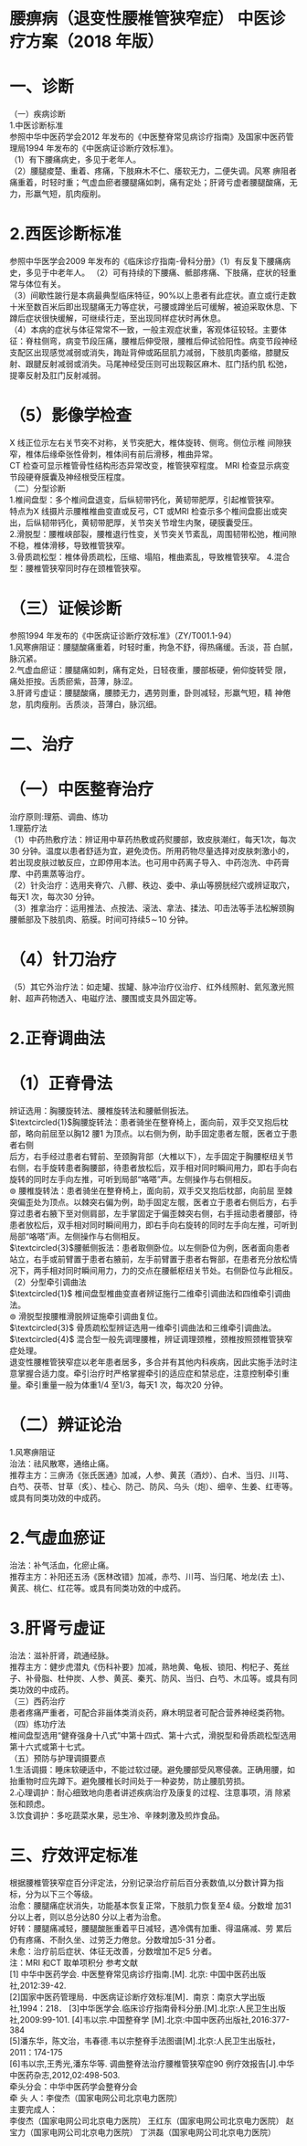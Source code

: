 # 腰痹病（退变性腰椎管狭窄症） 中医诊疗方案（2018 年版）  
# 一、诊断  
（一）疾病诊断  
1.中医诊断标准  
参照中华中医药学会2012 年发布的《中医整脊常见病诊疗指南》及国家中医药管理局1994 年发布的《中医病证诊断疗效标准》。  
（1）有下腰痛病史，多见于老年人。  
（2）腰腿痠楚、重着、疼痛，下肢麻木不仁、痿软无力，二便失调。风寒 痹阻者痛重着，时轻时重；气虚血瘀者腰腿痛如刺，痛有定处；肝肾亏虚者腰腿酸痛，无力，形羸气短，肌肉瘦削。  
# 2.西医诊断标准  
参照中华医学会2009 年发布的《临床诊疗指南-骨科分册》（1）有反复下腰痛病史，多见于中老年人。 （2）可有持续的下腰痛、骶部疼痛、下肢痛，症状的轻重常与体位有关。  
（3）间歇性跛行是本病最典型临床特征，$90\%$以上患者有此症状。直立或行走数十米至数百米后即出现腿痛无力等症状，弓腰或蹲坐后可缓解，被迫采取休息、下蹲后症状很快缓解，可继续行走，至出现同样症状时再休息。  
（4）本病的症状与体征常常不一致，一般主观症状重，客观体征较轻。主要体征：脊柱侧弯，病变节段压痛，腰椎后伸受限，腰椎后伸试验阳性。病变节段神经支配区出现感觉减弱或消失，踇趾背伸或跖屈肌力减弱，下肢肌肉萎缩，膝腱反射、跟腱反射减弱或消失。马尾神经受压则可出现鞍区麻木、肛门括约肌 松弛，提睾反射及肛门反射减弱。  
# （5）影像学检查  
X 线正位示左右关节突不对称，关节突肥大，椎体旋转、侧弯。侧位示椎 间隙狭窄，椎体后缘牵张性骨刺，椎体间有前后滑移，椎曲异常。  
CT 检查可显示椎管骨性结构形态异常改变，椎管狭窄程度。   MRI 检查显示病变节段硬脊膜囊及神经根受压程度。  
（二）分型诊断  
1.椎间盘型：多个椎间盘退变，后纵韧带钙化，黄韧带肥厚，引起椎管狭窄。  
特点为X 线摄片示腰椎椎曲变直或反弓，CT 或MRI 检查示多个椎间盘膨出或突 出，后纵韧带钙化，黄韧带肥厚，关节突关节增生内聚，硬膜囊受压。  
2.滑脱型：腰椎峡部裂，腰椎退行性变，关节突关节紊乱，周围韧带松弛，椎间隙不稳，椎体滑移，导致椎管狭窄。  
3.骨质疏松型：椎体骨质疏松，压缩、塌陷，椎曲紊乱，导致椎管狭窄。  4.混合型：腰椎管狭窄同时存在颈椎管狭窄。  
# （三）证候诊断  
参照1994 年发布的《中医病证诊断疗效标准》（ZY/T001.1-94）  
1.风寒痹阻证：腰腿酸痛重着，时轻时重，拘急不舒，得热痛缓。舌淡，苔 白腻，脉沉紧。  
2.气虚血瘀证：腰腿痛如刺，痛有定处，日轻夜重，腰部板硬，俯仰旋转受 限，痛处拒按。舌质瘀紫，苔薄，脉涩。  
3.肝肾亏虚证：腰腿酸痛，腰膝无力，遇劳则重，卧则减轻，形羸气短，精 神倦怠，肌肉瘦削。舌质淡，苔薄白，脉沉细。  
# 二、治疗  
# （一）中医整脊治疗  
治疗原则:理筋、调曲、练功  
1.理筋疗法  
（1）中药热敷疗法：辨证用中草药热敷或药熨腰部，致皮肤潮红，每天1次，每次30 分钟。温度以患者舒适为宜，避免烫伤。所用药物尽量选择对皮肤刺激小的，若出现皮肤过敏反应，立即停用本法。也可用中药离子导入、中药泡洗、中药膏摩、中药熏蒸等治疗。  
（2）针灸治疗：选用夹脊穴、八髎、秩边、委中、承山等膀胱经穴或辨证取穴，每天1 次，每次30 分钟。  
（3）推拿治疗：运用推法、点按法、滚法、拿法、揉法、叩击法等手法松解颈胸腰骶部及下肢肌肉、筋膜。时间可持续$5\!\sim\!10$ 分钟。  
# （4）针刀治疗  
（5）其它外治疗法：如走罐、拔罐、脉冲治疗仪治疗、红外线照射、氦氖激光照射、超声药物透入、电磁疗法、腰围或支具外固定等。  
# 2.正脊调曲法  
# （1）正脊骨法  
辨证选用：胸腰旋转法、腰椎旋转法和腰骶侧扳法。  
$\textcircled{1}$胸腰旋转法：患者骑坐在整脊椅上，面向前，双手交叉抱后枕部，略向前屈至以胸12 腰1 为顶点。以右侧为例，助手固定患者左髋，医者立于患者右侧  
后方，右手经过患者右臂前、至颈胸背部（大椎以下），左手固定于胸腰枢纽关节右侧，右手旋转患者胸腰部，待患者放松后，双手相对同时瞬间用力，即右手向右旋转的同时左手向左推，可听到局部“咯嗒”声。左侧操作与右侧相反。  
$\circledcirc$ 腰椎旋转法：患者骑坐在整脊椅上，面向前，双手交叉抱后枕部，向前屈 至棘突偏歪处为顶点。以棘突右偏为例，助手固定左髋，医者立于患者右侧后方，右手穿过患者右腋下至对侧肩部，左手掌固定于偏歪棘突右侧，右手摇动患者腰部，待患者放松后，双手相对同时瞬间用力，即右手向右旋转的同时左手向左推，可听到局部“咯嗒”声。左侧操作与右侧相反。  
$\textcircled{3}$腰骶侧扳法：患者取侧卧位。以左侧卧位为例，医者面向患者站立，右手或前臂置于患者右腋前，左手前臂置于患者右臀部，在患者充分放松情况下，两手相对同时瞬间用力，力的交点在腰骶枢纽关节处。右侧卧位与此相反。  
（2）分型牵引调曲法  
$\textcircled{1}$ 椎间盘型椎曲变直者辨证施行二维牵引调曲法和四维牵引调曲法。  
$\circledcirc$ 滑脱型按腰椎滑脱辨证施牵引调曲复位。  
$\textcircled{3}$ 骨质疏松型辨证选用一维牵引调曲法和三维牵引调曲法。  
$\textcircled{4}$ 混合型一般先调理腰椎，辨证调理颈椎，颈椎按照颈椎管狭窄症处理。  
退变性腰椎管狭窄症以老年患者居多，多合并有其他内科疾病，因此实施手法时注意掌握合适力度。牵引治疗时严格掌握牵引的适应症和禁忌症，注意控制牵引重量。牵引重量一般为体重1/4 至1/3，每天1 次，每次20 分钟。  
# （二）辨证论治  
1.风寒痹阻证  
治法：祛风散寒，通络止痛。  
推荐主方：三痹汤《张氏医通》加减，人参、黄芪（酒炒）、白术、当归、川芎、白芍、茯苓、甘草（炙）、桂心、防己、防风、乌头（炮）、细辛、生姜、红枣等。或具有同类功效的中成药。  
# 2.气虚血瘀证  
治法：补气活血，化瘀止痛。  
推荐主方：补阳还五汤《医林改错》加减，赤芍、川芎、当归尾、地龙(去 土)、黄芪、桃仁、红花等。或具有同类功效的中成药。  
#     3.肝肾亏虚证  
治法：滋补肝肾，疏通经脉。  
推荐主方：健步虎潜丸《伤科补要》加减，熟地黄、龟板、锁阳、枸杞子、菟丝子、补骨脂、杜仲炭、人参、黄芪、秦艽、防风、当归、白芍、木瓜等。或具有同类功效的中成药。  
（三）西药治疗  
患者疼痛严重者，可配合非甾体类消炎药，麻木明显者可配合营养神经类药物。  
（四）练功疗法  
椎间盘型选用“健脊强身十八式”中第十四式、第十六式，滑脱型和骨质疏松型选用第十六式或第十七式。  
（五）预防与护理调摄要点  
1.生活调摄：睡床软硬适中，不能过软过硬。避免腰部受风寒侵袭。正确用腰，如抬重物时应先蹲下。避免腰椎长时间处于一种姿势，防止腰肌劳损。  
2.心理调护：耐心细致地向患者讲述疾病治疗及康复的过程、注意事项，消 除紧张和顾虑。  
3.饮食调护：多吃蔬菜水果，忌生冷、辛辣刺激及煎炸食品。  
# 三、疗效评定标准  
根据腰椎管狭窄症百分评定法，分别记录治疗前后百分表数值,以分数计算为指标，分为以下三个等级。  
治愈：腰腿痛症状消失，功能基本恢复正常，下肢肌力恢复至4 级。分数增 加31 分以上者，则以总分达80 分以上者为治愈。  
好转：腰腿痛减轻，腰腿酸胀重着平日减轻，遇冷偶有加重、得温痛减、劳 累后仍有疼痛、不耐久坐、过劳乏力倦怠。分数增加5-31 分者。  
未愈：治疗前后症状、体征无改善，分数增加不足5 分者。  
注：MRI 和CT 取单项积分 
参考文献  
[1] 中华中医药学会. 中医整脊常见病诊疗指南.[M]. 北京: 中国中医药出版社,2012:39-42.  
[2]国家中医药管理局．中医病证诊断疗效标准[M]．南京：南京大学出版社,1994：218． [3]中华医学会.临床诊疗指南骨科分册.[M].北京:人民卫生出版社,2009:99-101.    [4]韦以宗.中国整脊学 [M].北京:中国中医药出版社,2016:377-384  
[5]潘东华，陈文治，韦春德.韦以宗整脊手法图谱[M].北京:人民卫生出版社，2011：174-175  
[6]韦以宗,王秀光,潘东华等. 调曲整脊法治疗腰椎管狭窄症90 例疗效报告[J].中华中医药杂志,2012,02:498-503.  
牵头分会：中华中医药学会整脊分会  
牵 头 人：李俊杰（国家电网公司北京电力医院）  
主要完成人：  
李俊杰（国家电网公司北京电力医院） 王红东（国家电网公司北京电力医院） 赵宝力（国家电网公司北京电力医院） 丁洪磊（国家电网公司北京电力医院）  
